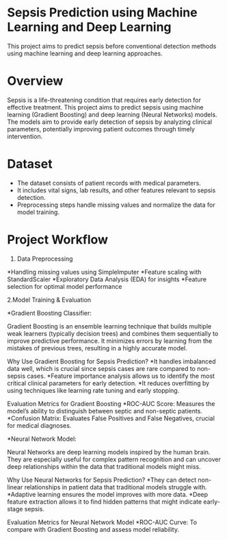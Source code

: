 # Sepsis Prediction using Machine Learning and Deep Learning
This project aims to predict sepsis before conventional detection methods using machine learning and deep learning approaches.

# Overview
Sepsis is a life-threatening condition that requires early detection for effective treatment. This project aims to predict sepsis using machine learning (Gradient Boosting) and deep learning (Neural Networks) models.
The models aim to provide early detection of sepsis by analyzing clinical parameters, potentially improving patient outcomes through timely intervention.

# Dataset
* The dataset consists of patient records with medical parameters.
* It includes vital signs, lab results, and other features relevant to sepsis detection.
* Preprocessing steps handle missing values and normalize the data for model training.

# Project Workflow
1. Data Preprocessing

*Handling missing values using SimpleImputer
*Feature scaling with StandardScaler
*Exploratory Data Analysis (EDA) for insights
*Feature selection for optimal model performance

2.Model Training & Evaluation

*Gradient Boosting Classifier:

Gradient Boosting is an ensemble learning technique that builds multiple weak learners (typically decision trees) and combines them sequentially to improve predictive performance. It minimizes errors by learning from the mistakes of previous trees, resulting in a highly accurate model.

Why Use Gradient Boosting for Sepsis Prediction?
*It handles imbalanced data well, which is crucial since sepsis cases are rare compared to non-sepsis cases.
*Feature importance analysis allows us to identify the most critical clinical parameters for early detection.
*It reduces overfitting by using techniques like learning rate tuning and early stopping.

Evaluation Metrics for Gradient Boosting
*ROC-AUC Score: Measures the model’s ability to distinguish between septic and non-septic patients.
*Confusion Matrix: Evaluates False Positives and False Negatives, crucial for medical diagnoses.

*Neural Network Model:

Neural Networks are deep learning models inspired by the human brain. They are especially useful for complex pattern recognition and can uncover deep relationships within the data that traditional models might miss.

Why Use Neural Networks for Sepsis Prediction?
*They can detect non-linear relationships in patient data that traditional models struggle with.
*Adaptive learning ensures the model improves with more data.
*Deep feature extraction allows it to find hidden patterns that might indicate early-stage sepsis.

Evaluation Metrics for Neural Network Model
*ROC-AUC Curve: To compare with Gradient Boosting and assess model reliability.


  
